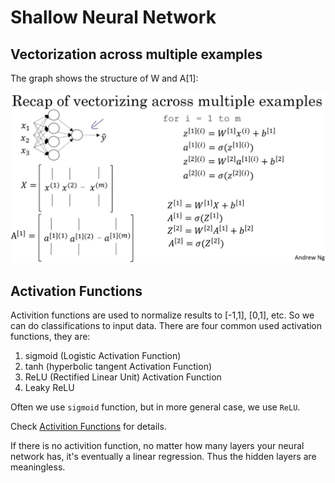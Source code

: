 # Shallow Neural Network

## Vectorization across multiple examples

The graph shows the structure of W and A[1]:

![vectorization](img/vectorizing_across_multiple_examples.png)

## Activation Functions

Activition functions are used to normalize results to [-1,1], [0,1], etc. So we can do classifications to input data.  There are four common used activation functions, they are:

1. sigmoid (Logistic Activation Function)
2. tanh (hyperbolic tangent Activation Function)
3. ReLU (Rectified Linear Unit) Activation Function
4. Leaky ReLU

Often we use `sigmoid` function, but in more general case, we use `ReLU`.

Check [Activition Functions](https://towardsdatascience.com/activation-functions-neural-networks-1cbd9f8d91d6 "activition function") for details.

If there is no activition function, no matter how many layers your neural network has, it's eventually a linear regression.  Thus the hidden layers are meaningless.